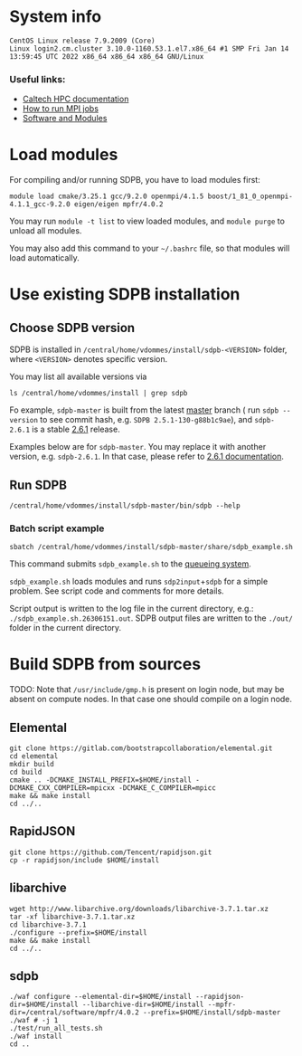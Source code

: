 # System info

    CentOS Linux release 7.9.2009 (Core)
    Linux login2.cm.cluster 3.10.0-1160.53.1.el7.x86_64 #1 SMP Fri Jan 14 13:59:45 UTC 2022 x86_64 x86_64 x86_64 GNU/Linux

### Useful links:

- [Caltech HPC documentation](https://hpc.sites.caltech.edu/documentation)
- [How to run MPI jobs](https://hpc.sites.caltech.edu/documentation/slurm-commands)
- [Software and Modules](https://hpc.sites.caltech.edu/documentation/software-and-modules)

# Load modules

For compiling and/or running SDPB, you have to load modules first:

    module load cmake/3.25.1 gcc/9.2.0 openmpi/4.1.5 boost/1_81_0_openmpi-4.1.1_gcc-9.2.0 eigen/eigen mpfr/4.0.2

You may run `module -t list` to view loaded modules,
and `module purge` to unload all modules.

You may also add this command to your `~/.bashrc` file, so that modules will load automatically.

# Use existing SDPB installation

## Choose SDPB version

SDPB is installed in `/central/home/vdommes/install/sdpb-<VERSION>` folder,
where `<VERSION>` denotes specific version.

You may list all available versions via

    ls /central/home/vdommes/install | grep sdpb

Fo example, `sdpb-master` is built from the latest [master](https://github.com/davidsd/sdpb/tree/master) branch (
run `sdpb --version` to see commit hash, e.g. `SDPB 2.5.1-130-g88b1c9ae`),
and `sdpb-2.6.1` is a stable [2.6.1](https://github.com/davidsd/sdpb/releases/tag/2.6.1) release.

Examples below are for `sdpb-master`.
You may replace it with another version, e.g. `sdpb-2.6.1`.
In that case, please refer
to [2.6.1 documentation](https://github.com/davidsd/sdpb/blob/2.6.1/docs/site_installs/Caltech.md).

## Run SDPB

    /central/home/vdommes/install/sdpb-master/bin/sdpb --help

### Batch script example

    sbatch /central/home/vdommes/install/sdpb-master/share/sdpb_example.sh

This command submits `sdpb_example.sh` to
the [queueing system](https://hpc.sites.caltech.edu/documentation/slurm-commands).

`sdpb_example.sh` loads modules and runs `sdp2input`+`sdpb` for a simple problem.
See script code and comments for more details.

Script output is written to the log file in the current directory, e.g.:
`./sdpb_example.sh.26306151.out`.
SDPB output files are written to the `./out/` folder in the current directory.

# Build SDPB from sources

TODO: Note that `/usr/include/gmp.h` is present on login node, but may be absent on compute nodes. In that case one
should compile on a login node.

## Elemental

    git clone https://gitlab.com/bootstrapcollaboration/elemental.git
    cd elemental
    mkdir build
    cd build
    cmake .. -DCMAKE_INSTALL_PREFIX=$HOME/install -DCMAKE_CXX_COMPILER=mpicxx -DCMAKE_C_COMPILER=mpicc
    make && make install
    cd ../..

## RapidJSON
    git clone https://github.com/Tencent/rapidjson.git
    cp -r rapidjson/include $HOME/install

## libarchive

    wget http://www.libarchive.org/downloads/libarchive-3.7.1.tar.xz
    tar -xf libarchive-3.7.1.tar.xz
    cd libarchive-3.7.1
    ./configure --prefix=$HOME/install
    make && make install
    cd ../..

## sdpb

    ./waf configure --elemental-dir=$HOME/install --rapidjson-dir=$HOME/install --libarchive-dir=$HOME/install --mpfr-dir=/central/software/mpfr/4.0.2 --prefix=$HOME/install/sdpb-master
    ./waf # -j 1
    ./test/run_all_tests.sh
    ./waf install
    cd ..
